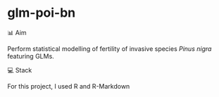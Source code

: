 # glm-poi-bn


📊 Aim

Perform statistical modelling of fertility of invasive species *Pinus nigra* featuring GLMs.

💻 Stack

For this project, I used R and R-Markdown

